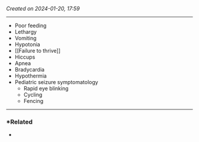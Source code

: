 *Created on 2024-01-20, 17:59* 

---
- Poor feeding
- Lethargy
- Vomiting
- Hypotonia
- [[Failure to thrive]]
- Hiccups
- Apnea
- Bradycardia
- Hypothermia 
- Pediatric seizure symptomatology
	- Rapid eye blinking
	- Cycling
	- Fencing 

---
### *Related
- 